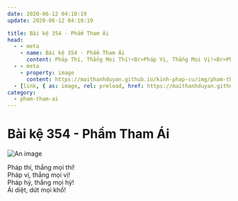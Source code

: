```yaml
---
date: 2020-06-12 04:10:19
update: 2020-06-12 04:10:19

title: Bài kệ 354 - Phẩm Tham Ái
head:
  - - meta
    - name: Bài kệ 354 - Phẩm Tham Ái
      content: Pháp Thí, Thắng Mọi Thí!<Br>Pháp Vị, Thắng Mọi Vị!<Br>Pháp Hỷ, Thắng Mọi Hỷ!<Br>Ái Diệt, Dứt Mọi Khổ!<Br>
  - - meta
    - property: image
      content: https://maithanhduyan.github.io/kinh-phap-cu/img/pham-tham-ai/pham-tham-ai-354.jpg
  - [link, { as: image, rel: preload, href: https://maithanhduyan.github.io/kinh-phap-cu/img/pham-tham-ai/pham-tham-ai-354.jpg }]
category:
  - pham-tham-ai
---
```


# Bài kệ 354 - Phẩm Tham Ái

![An image](/img/pham-tham-ai/pham-tham-ai-354.jpg)

Pháp thí, thắng mọi thí!<br>Pháp vị, thắng mọi vị!<br>Pháp hỷ, thắng mọi hỷ!<br>Ái diệt, dứt mọi khổ!<br>
